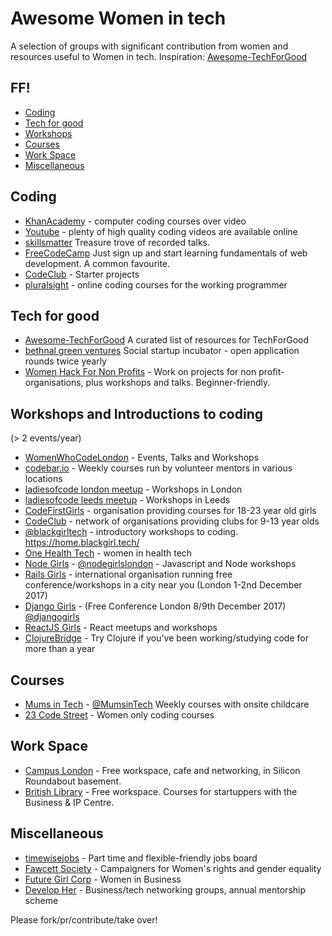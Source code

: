 # Awesome Women in tech

A selection of groups with significant contribution from women and resources useful to Women in tech. 
Inspiration: [Awesome-TechForGood](https://github.com/TechforgoodCAST/awesome-techforgood)

## FF!
- [Coding](#coding)
- [Tech for good](#tech-for-good)
- [Workshops](#workshops-and-introductions-to-coding)
- [Courses](#courses)
- [Work Space](#work-space)
- [Miscellaneous](#miscellaneous)


## Coding
- [KhanAcademy](https://www.khanacademy.org/computing/computer-programming) - computer coding courses over video
- [Youtube](https://www.youtube.org) - plenty of high quality coding videos are available online 
- [skillsmatter](https://skillsmatter.com) Treasure trove of recorded talks.
- [FreeCodeCamp](https://www.freecodecamp.org/) Just sign up and start learning fundamentals of web development. A common favourite.
- [CodeClub](https://codeclubprojects.org/en-GB/) - Starter projects
- [pluralsight](http://pluralsight.co) - online coding courses for the working programmer

## Tech for good
- [Awesome-TechForGood](https://github.com/TechforgoodCAST/awesome-techforgood) A curated list of resources for TechForGood
- [bethnal green ventures](https://bethnalgreenventures.com/) Social startup incubator - open application rounds twice yearly
- [Women Hack For Non Profits](http://www.womenhackfornonprofits.com/) - Work on projects for non profit-organisations, plus workshops and talks. Beginner-friendly.

## Workshops and Introductions to coding
(> 2 events/year)
- [WomenWhoCodeLondon](https://www.meetup.com/Women-Who-Code-London/) - Events, Talks and Workshops
- [codebar.io](codebar.io) - Weekly courses run by volunteer mentors in various locations
- [ladiesofcode london meetup](https://www.meetup.com/Ladies-of-Code-UK/) - Workshops in London
- [ladiesofcode leeds meetup](https://www.meetup.com/Ladies-of-Code-Leeds/) - Workshops in Leeds
- [CodeFirstGirls](http://www.codefirstgirls.org.uk/) - organisation providing courses for 18-23 year old girls
- [CodeClub](https://www.codeclub.org.uk/) - network of organisations providing clubs for 9-13 year olds
- [@blackgirltech](https://twitter.com/@blackgirltech) - introductory workshops to coding. https://home.blackgirl.tech/
- [One Health Tech](https://www.meetup.com/OneHealthTechUK/) - women in health tech
- [Node Girls](http://nodegirls.io/) - [@nodegirlslondon](@nodegirlslondon) - Javascript and Node workshops
- [Rails Girls](http://railsgirls.com/) - international organisation running free conference/workshops in a city near you (London 1-2nd December 2017)
- [Django Girls](https://djangogirls.org/) - (Free Conference London 8/9th December 2017)  [@djangogirls](http://twitter.com/@djangogirls)
- [ReactJS Girls](https://twitter.com/ReactJSgirls) - React meetups and workshops
- [ClojureBridge](https://twitter.com/@ClojureBridge) - Try Clojure if you've been working/studying code for more than a year

## Courses
- [Mums in Tech](https://www.mumsintechnology.co.uk/) - [@MumsinTech](http://twitter.com/@mumsintech) Weekly courses with onsite childcare
- [23 Code Street](https://twitter.com/23codestreet) - Women only coding courses


## Work Space
- [Campus London](http://campus.co/) - Free workspace, cafe and networking, in Silicon Roundabout basement.
- [British Library](http://bl.uk) - Free workspace. Courses for startuppers with the Business & IP Centre.


## Miscellaneous
- [timewisejobs](https://www.timewisejobs.co.uk/) - Part time and flexible-friendly jobs board 
- [Fawcett Society](https://www.fawcettsociety.org.uk/) - Campaigners for Women's rights and gender equality
- [Future Girl Corp](https://twitter.com/FutureGirlCorp) - Women in Business
- [Develop Her](https://twitter.com/developheruk) - Business/tech networking groups, annual mentorship scheme

Please fork/pr/contribute/take over!
